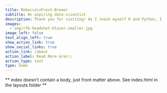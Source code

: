 ```yaml
---
title: Rebecca\nFrost-Brewer
subtitle: An aspiring data-scientist
description: Thank you for visiting! As I teach myself R and Python, I will be sharing examples of my projects here; as I prepare for a career in data science, I hope this portfolio demonstrates my proficiency, creativity, and commitment.
images:
  - img/rfb-headshot-blazer-smaller.jpg
image_left: false
text_align_left: true
show_action_link: true
show_social_links: true
action_link: /about
action_label: Read More &rarr;
action_type: text
type: home
---
```


** index doesn't contain a body, just front matter above.
See index.html in the layouts folder **
